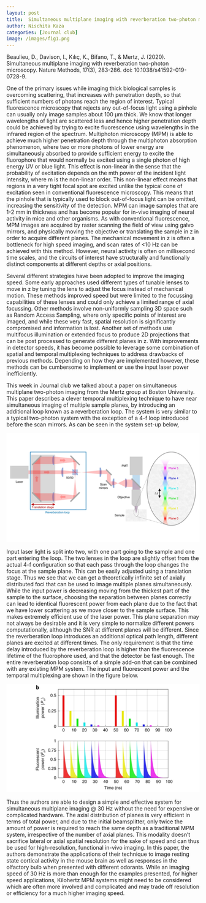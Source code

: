 ```yaml
---
layout: post
title:  Simultaneous multiplane imaging with reverberation two-photon microscopy
author: Nischita Kaza
categories: [Journal club]
image: /images/fig1.png
---
```


Beaulieu, D., Davison, I., Kılıç, K., Bifano, T., & Mertz, J. (2020). Simultaneous multiplane imaging with reverberation two-photon microscopy. Nature Methods, 17(3), 283-286. doi: 10.1038/s41592-019-0728-9.


One of the primary issues while imaging thick biological samples is overcoming scattering, that increases with penetration depth, so that sufficient numbers of photons reach the region of interest. Typical fluorescence microscopy that rejects any out-of-focus light using a pinhole can usually only image samples about 100 μm thick. We know that longer wavelengths of light are scattered less and hence higher penetration depth could be achieved by trying to excite fluorescence using wavelengths in the infrared region of the spectrum. Multiphoton microscopy (MPM) is able to achieve much higher penetration depth through the multiphoton absorption phenomenon, where two or more photons of lower energy are simultaneously absorbed to provide sufficient energy to excite the fluorophore that would normally be excited using a single photon of high energy UV or blue light. This effect is non-linear in the sense that the probability of excitation depends on the mth power of the incident light intensity, where m is the non-linear order.  This non-linear effect means that regions in a very tight focal spot are excited unlike the typical cone of excitation seen in conventional fluorescence microscopy. This means that the pinhole that is typically used to block out-of-focus light can be omitted, increasing the sensitivity of the detection. MPM can image samples that are 1-2 mm in thickness and has become popular for in-vivo imaging of neural activity in mice and other organisms. As with conventional fluorescence, MPM images are acquired by raster scanning the field of view using galvo mirrors, and physically moving the objective or translating the sample in z in order to acquire different planes. The mechanical movement in z is often a bottleneck for high speed imaging, and scan rates of <10 Hz can be achieved with this method. However, neural activity is often on millisecond time scales, and the circuits of interest have structurally and functionally distinct components at different depths or axial positions.

Several different strategies have been adopted to improve the imaging speed. Some early approaches used different types of tunable lenses to move in z by tuning the lens to adjust the focus instead of mechanical motion. These methods improved speed but were limited to the focussing capabilities of these lenses and could only achieve a limited range of axial focussing. Other methods involve non-uniformly sampling 3D space such as Random Access Sampling, where only specific points of interest are imaged, and while these very fast, spatial resolution is significantly compromised and information is lost. Another set of methods use multifocus illumination or extended focus to produce 2D projections that can be post processed to generate different planes in z. With improvements in detector speeds, it has become possible to leverage some combination of spatial and temporal multiplexing techniques to address drawbacks of previous methods. Depending on how they are implemented however, these methods can be cumbersome to implement or use the input laser power inefficiently. 

This week in Journal club we talked about a paper on simultaneous multiplane two-photon imaging from the Mertz group at Boston University. This paper describes a clever temporal multiplexing technique to have near simultaneous imaging of multiple sample planes, by introducing an additional loop known as a reverberation loop.  The system is very similar to a typical two-photon system with the exception of a 4-f loop introduced before the scan mirrors. As can be seen in the system set-up below, 

![image](/images/fig1.png)

Input laser light is split into two, with one part going to the sample and one part entering the loop. The two lenses in the loop are slightly offset from the actual 4-f configuration so that each pass through the loop changes the focus at the sample plane. This can be easily adjusted using a translation stage. Thus we see that we can get a theoretically infinite set of axially distributed foci that can be used to image multiple planes simultaneously. While the input power is decreasing moving from the thickest part of the sample to the surface, choosing the separation between planes correctly can lead to identical fluorescent power from each plane due to the fact that we have lower scattering as we move closer to the sample surface. This makes extremely efficient use of the laser power. This plane separation may not always be desirable and it is very simple to normalize different powers computationally, although the SNR at different planes will be different. Since the reverberation loop introduces an additional optical path length, different planes are excited at different times. The only requirement is that the time delay introduced by the reverberation loop is higher than the fluorescence lifetime of the fluorophore used, and that the detector be fast enough. The entire reverberation loop consists of a simple add-on that can be combined with any existing MPM system. The input and fluorescent power and the temporal multiplexing are shown in the figure below.

![image](/images/fig2.png)

Thus the authors are able to design a simple and effective system for simultaneous multiplane imaging @ 30 Hz without the need for expensive or complicated hardware.  The axial distribution of planes is very efficient in terms of total power, and due to the initial beamsplitter, only twice the amount of power is required to reach the same depth as a traditional MPM system, irrespective of the number of axial planes. This modality doesn’t sacrifice lateral or axial spatial resolution for the sake of speed and can thus be used for high-resolution, functional in-vivo imaging. In this paper, the authors demonstrate the applications of their technique to image resting state cortical activity in the mouse brain as well as responses in the olfactory bulb when presented with different odorants. While an imaging speed of 30 Hz is more than enough for the examples presented, for higher speed applications, Kilohertz MPM systems might need to be considered which are often more involved and complicated and may trade off resolution or efficiency for a much higher imaging speed.
